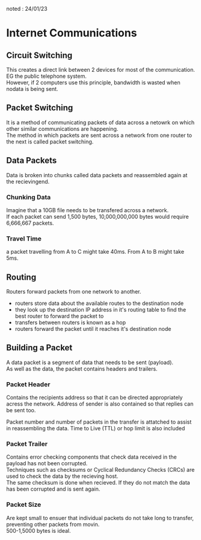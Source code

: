 noted : 24/01/23

# Internet Communications

## Circuit Switching
This creates a direct link between 2 devices for most of the communication. 
EG the public telephone system.  
However, if 2 computers use this principle, bandwidth is wasted when nodata is being sent.

## Packet Switching  
It is a method of communicating packets of data across a netowrk on which other similar communications are happening.  
The method in which packets are sent across a network from one router to the next is called packet switching. 

## Data Packets
Data is broken into chunks called data packets and reassembled again at the recievingend.

### Chunking Data
Imagine that a 10GB file needs to be transfered across a network.  
If each packet can send 1,500 bytes, 10,000,000,000 bytes would require 6,666,667 packets.

### Travel Time
a packet travelling from A to C might take 40ms. From A to B might take 5ms.

## Routing
Routers forward packets from one network to another.  
- routers store data about the available routes to the destination node
- they look up the destination IP address in it's routing table to find the best router to forward the packet to
- transfers between routers is known as a hop
- routers forward the packet until it reaches it's destination node

## Building a Packet
A data packet is a segment of data that needs to be sent (payload).  
As well as the data, the packet contains headers and trailers.

### Packet Header
Contains the recipients address so that it can be directed appropriately acress the network.  Address of sender is also contained so that replies can be sent too.  
  
Packet number and number of packets in the transfer is attatched to assist in reassembling the data. 
Time to Live (TTL) or hop limit is also included

### Packet Trailer
Contains error checking components that check data received in the payload has not been corrupted.  
Techniques such as checksums or Cyclical Redundancy Checks (CRCs) are used to check the data by the recieving host.  
The same checksum is done when recieved. If they do not match the data has been corrupted and is sent again.

### Packet Size
Are kept small to ensuer that individual packets do not take long to transfer, preventing other packets from movin.  
500-1,5000 bytes is ideal.